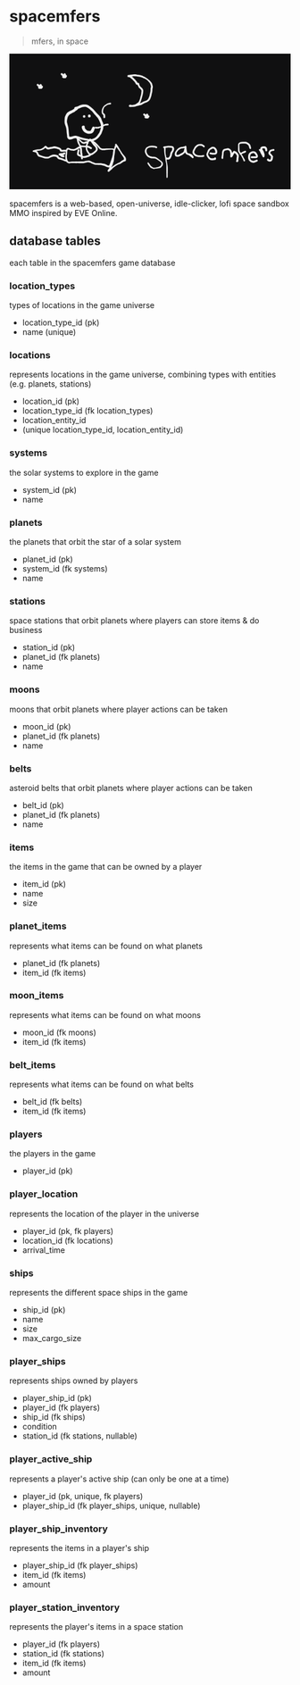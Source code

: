 # spacemfers

> mfers, in space

![spacemfers](spacemfers.png)

spacemfers is a web-based, open-universe, idle-clicker, lofi space sandbox MMO inspired by EVE Online.

## database tables

each table in the spacemfers game database

### location_types
types of locations in the game universe

- location_type_id (pk)
- name (unique)

### locations
represents locations in the game universe, combining types with entities (e.g. planets, stations)

- location_id (pk)
- location_type_id (fk location_types)
- location_entity_id
- (unique location_type_id, location_entity_id)

### systems
the solar systems to explore in the game

- system_id (pk)
- name

### planets
the planets that orbit the star of a solar system

- planet_id (pk)
- system_id (fk systems)
- name

### stations
space stations that orbit planets where players can store items & do business

- station_id (pk)
- planet_id (fk planets)
- name

### moons
moons that orbit planets where player actions can be taken

- moon_id (pk)
- planet_id (fk planets)
- name

### belts
asteroid belts that orbit planets where player actions can be taken

- belt_id (pk)
- planet_id (fk planets)
- name

### items
the items in the game that can be owned by a player

- item_id (pk)
- name
- size

### planet_items
represents what items can be found on what planets

- planet_id (fk planets)
- item_id (fk items)

### moon_items
represents what items can be found on what moons

- moon_id (fk moons)
- item_id (fk items)

### belt_items
represents what items can be found on what belts

- belt_id (fk belts)
- item_id (fk items)

### players
the players in the game

- player_id (pk)

### player_location
represents the location of the player in the universe

- player_id (pk, fk players)
- location_id (fk locations)
- arrival_time

### ships
represents the different space ships in the game

- ship_id (pk)
- name
- size
- max_cargo_size

### player_ships
represents ships owned by players

- player_ship_id (pk)
- player_id (fk players)
- ship_id (fk ships)
- condition
- station_id (fk stations, nullable)

### player_active_ship
represents a player's active ship (can only be one at a time)

- player_id (pk, unique, fk players)
- player_ship_id (fk player_ships, unique, nullable)

### player_ship_inventory
represents the items in a player's ship

- player_ship_id (fk player_ships)
- item_id (fk items)
- amount

### player_station_inventory
represents the player's items in a space station

- player_id (fk players)
- station_id (fk stations)
- item_id (fk items)
- amount
